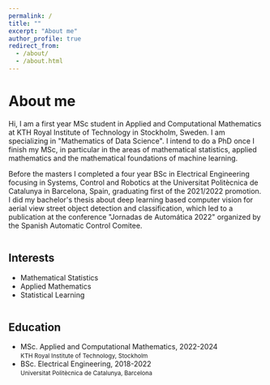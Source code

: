 ```yaml
---
permalink: /
title: ""
excerpt: "About me"
author_profile: true
redirect_from: 
  - /about/
  - /about.html
---
```

About me
======
<p class="text-justify">

Hi, I am a first year MSc student in Applied and Computational Mathematics at KTH Royal Institute of Technology in Stockholm, Sweden. I am specializing in "Mathematics of Data Science". I intend to do a PhD once I finish my MSc, in particular in the areas of mathematical statistics, applied mathematics and the mathematical foundations of machine learning.  <P></p>
<p class="text-justify">
Before the masters I completed a four year BSc in Electrical Engineering focusing in Systems, Control and Robotics at the Universitat Politècnica de Catalunya in Barcelona, Spain, graduating first of the 2021/2022 promotion. I did my bachelor's thesis about deep learning based computer vision for aerial view street object detection and classification, which led to a publication at the conference "Jornadas de Automática 2022" organized by the Spanish Automatic Control Comitee.
</p>



<div class="column"> <h2>Interests</h2>
<ul>
  <li>Mathematical Statistics</li>
  <li>Applied Mathematics</li>
  <li>Statistical Learning</li>
</ul>


</div>

<div class="column"><h2>Education</h2>
<ul>
  <li>MSc. Applied and Computational Mathematics, 2022-2024 <br><small>KTH Royal Institute of Technology, Stockholm</small></li>
  <li>BSc. Electrical Engineering, 2018-2022 <br><small>Universitat Politècnica de Catalunya, Barcelona</small> </li>
</ul>

</div>
